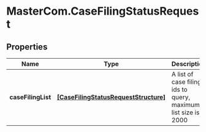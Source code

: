 # MasterCom.CaseFilingStatusRequest

## Properties

Name | Type | Description | Notes
------------ | ------------- | ------------- | -------------
**caseFilingList** | [**[CaseFilingStatusRequestStructure]**](CaseFilingStatusRequestStructure.md) | A list of case filing ids to query, maximum list size is 2000 | 


